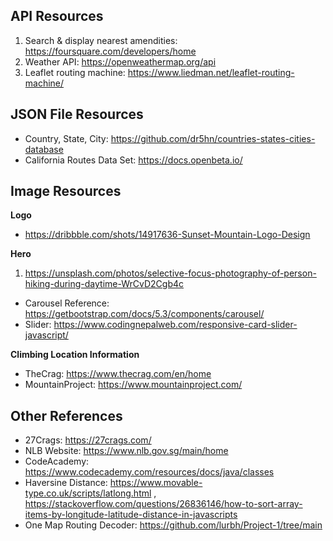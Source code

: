 ## API Resources
1. Search & display nearest amendities: https://foursquare.com/developers/home
2. Weather API: https://openweathermap.org/api
3. Leaflet routing machine: https://www.liedman.net/leaflet-routing-machine/

## JSON File Resources
* Country, State, City: https://github.com/dr5hn/countries-states-cities-database
* California Routes Data Set: https://docs.openbeta.io/



## Image Resources
**Logo**
* https://dribbble.com/shots/14917636-Sunset-Mountain-Logo-Design


**Hero**
1. https://unsplash.com/photos/selective-focus-photography-of-person-hiking-during-daytime-WrCvD2Cgb4c

* Carousel Reference: https://getbootstrap.com/docs/5.3/components/carousel/
* Slider: https://www.codingnepalweb.com/responsive-card-slider-javascript/

**Climbing Location Information**
* TheCrag: https://www.thecrag.com/en/home
* MountainProject: https://www.mountainproject.com/


## Other References 
* 27Crags: https://27crags.com/
* NLB Website: https://www.nlb.gov.sg/main/home
* CodeAcademy: https://www.codecademy.com/resources/docs/java/classes
* Haversine Distance: https://www.movable-type.co.uk/scripts/latlong.html , https://stackoverflow.com/questions/26836146/how-to-sort-array-items-by-longitude-latitude-distance-in-javascripts 
* One Map Routing Decoder: https://github.com/lurbh/Project-1/tree/main 